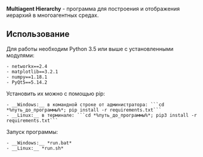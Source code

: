 __Multiagent Hierarchy__ - программа для построения и отображения иерархий в многоагентных средах.

## Использование

Для работы необходим Python 3.5 или выше с установленными модулями:

    - networkx==2.4
    - matplotlib==3.2.1
    - numpy==1.18.1
    - PyQt5==5.14.2

Установить их можно с помощью pip:

    - __Windows:__ в командной строке от администратора: ```cd *%путь_до_программы%*; pip install -r requirements.txt```
    - __Linux:__ в терминале: ```cd *%путь_до_программы%*; pip3 install -r requirements.txt```

Запуск программы:

    - __Windows:__ *run.bat*
    - __Linux:__ *run.sh*

